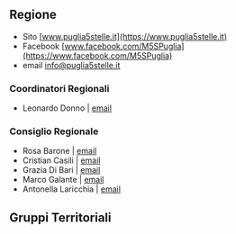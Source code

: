 ## Regione
- Sito [www.puglia5stelle.it](https://www.puglia5stelle.it)
- Facebook [www.facebook.com/M5SPuglia](https://www.facebook.com/M5SPuglia)
- email [info@puglia5stelle.it](mailto:info@puglia5stelle.it)
  
### Coordinatori Regionali
- Leonardo Donno | [email](mailto:)

### Consiglio Regionale
- Rosa Barone | [email](mailto:barone.rosa@consiglio.puglia.it)
- Cristian Casili | [email](mailto:casili.cristian@consiglio.puglia.it)
- Grazia Di Bari | [email](mailto:dibari.grazia@consiglio.puglia.it)
- Marco Galante | [email](mailto:galante.marco@consiglio.puglia.it)
- Antonella Laricchia | [email](mailto:laricchia.antonella@consiglio.puglia.it)

## Gruppi Territoriali

